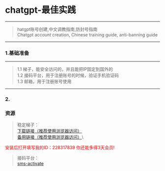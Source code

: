 # chatgpt-最佳实践

---
> hatgpt账号创建,中文调教指南,防封号指南\
> Chatgpt account creation, Chinese training guide, anti-banning guide
---
### 1.基础准备

---
> 1.1 梯子，能安全访问的，并且能把IP固定到国外的\
> 1.2 接码平台，用于注册账号的时候，验证手机验证码\
> 1.3 邮箱，用于注册账号使用
---
### 2.



### 资源
> 稳定梯子：\
> [下载链接（推荐使用浏览器访问）](https://bitbucket.org/letsgogo/letsgogo_18/src/master/README.md)\
> [备用链接（推荐使用浏览器访问）](https://github.com/LetsGo666/LetsGo_4)\

<span style="color:red">安装后打开填写我的ID：228317839 你还能多得3天会员!</span>

> 接码平台：\
> [sms-activate](https://sms-activate.org/?ref=6463321)

